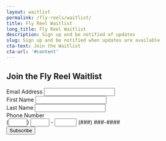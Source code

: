 ```yaml
---
layout: waitlist
permalink: /fly-reels/waitlist/
title: Fly Reel Waitlist
long_title: Fly Reel Waitlist
description: Sign up and be notified of updates
slug: Sign up and be notified when updates are available
cta-text: Join the Waitlist
cta-url: '#content'
---
```


<!-- Begin MailChimp Signup Form -->
<div id="mc_embed_signup " >
    <form action="https://irtreels.us18.list-manage.com/subscribe/post?u=793d03288aae50840f4b1967f&amp;id=c1e8fecfbc" method="post" id="mc-embedded-subscribe-form" name="mc-embedded-subscribe-form" class="validate" target="_blank" novalidate>
        <div id="mc_embed_signup_scroll">
	        <h2>Join the Fly Reel Waitlist</h2>
            <div class="form-group">
	            <label for="mce-EMAIL">Email Address</label>
	            <input type="email" value="" name="EMAIL" class="required email form-control" id="mce-EMAIL">
            </div>
            <div class="form-group">
	            <label for="mce-FNAME">First Name </label>
	            <input type="text" value="" name="FNAME" class="form-control" id="mce-FNAME">
            </div>
            <div class="form-group">
	            <label for="mce-LNAME">Last Name </label>
	            <input type="text" value="" name="LNAME" class="form-control" id="mce-LNAME">
            </div>
            <div class="form-group size1of2">
	            <label for="mce-PHONE">Phone Number </label>
                <div class="phonefield phonefield-us">
                    (<span class="phonearea"><input class="phonepart " pattern="[0-9]*" id="mce-PHONE-area" name="PHONE[area]" maxlength="3" size="3" value="" type="text"></span>)
                    <span class="phonedetail1"><input class="phonepart " pattern="[0-9]*" id="mce-PHONE-detail1" name="PHONE[detail1]" maxlength="3" size="3" value="" type="text"></span> - 
                    <span class="phonedetail2"><input class="phonepart " pattern="[0-9]*" id="mce-PHONE-detail2" name="PHONE[detail2]" maxlength="4" size="4" value="" type="text"></span>
		            <span class="small-meta nowrap">(###) ###-####</span>
                </div>
            </div>	
            <div id="mce-responses" class="clear">
		        <div class="response" id="mce-error-response" style="display:none"></div>
		        <div class="response" id="mce-success-response" style="display:none"></div>
	        </div>    <!-- real people should not fill this in and expect good things - do not remove this or risk form bot signups-->
            <div style="position: absolute; left: -5000px;" aria-hidden="true"><input type="text" name="b_793d03288aae50840f4b1967f_c1e8fecfbc" tabindex="-1" value=""></div>
            <div class="clear"><input type="submit" value="Subscribe" name="subscribe" id="mc-embedded-subscribe" class="button btn btn-primary float-right"></div>
        </div>
    </form>
</div>

<!--End mc_embed_signup-->

<!-- ![Fly Reel Teaser](/assets/images/teaser--flyreel-2.jpg){:class="img-fluid rounded" width="100%"} -->
<!-- {:class="col-12 col-lg-8 text-right"} -->